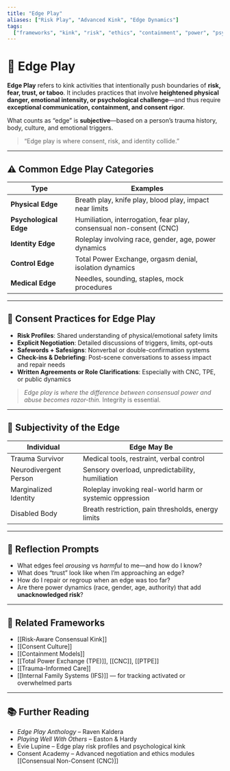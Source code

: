 ```yaml
---
title: "Edge Play"
aliases: ["Risk Play", "Advanced Kink", "Edge Dynamics"]
tags:
  ["frameworks", "kink", "risk", "ethics", "containment", "power", "psychology"]
---
```


<!-- @format -->

# 🧨 Edge Play

**Edge Play** refers to kink activities that intentionally push boundaries of **risk, fear, trust, or taboo**. It includes practices that involve **heightened physical danger, emotional intensity, or psychological challenge**—and thus require **exceptional communication, containment, and consent rigor**.

What counts as “edge” is **subjective**—based on a person’s trauma history, body, culture, and emotional triggers.

> “Edge play is where consent, risk, and identity collide.”

---

## ⚠️ Common Edge Play Categories

| Type                   | Examples                                                            |
| ---------------------- | ------------------------------------------------------------------- |
| **Physical Edge**      | Breath play, knife play, blood play, impact near limits             |
| **Psychological Edge** | Humiliation, interrogation, fear play, consensual non-consent (CNC) |
| **Identity Edge**      | Roleplay involving race, gender, age, power dynamics                |
| **Control Edge**       | Total Power Exchange, orgasm denial, isolation dynamics             |
| **Medical Edge**       | Needles, sounding, staples, mock procedures                         |

---

## 🔐 Consent Practices for Edge Play

- **Risk Profiles**: Shared understanding of physical/emotional safety limits
- **Explicit Negotiation**: Detailed discussions of triggers, limits, opt-outs
- **Safewords + Safesigns**: Nonverbal or double-confirmation systems
- **Check-ins & Debriefing**: Post-scene conversations to assess impact and repair needs
- **Written Agreements or Role Clarifications**: Especially with CNC, TPE, or public dynamics

> _Edge play is where the difference between consensual power and abuse becomes razor-thin._ Integrity is essential.

---

## 🔄 Subjectivity of the Edge

| Individual            | Edge May Be                                              |
| --------------------- | -------------------------------------------------------- |
| Trauma Survivor       | Medical tools, restraint, verbal control                 |
| Neurodivergent Person | Sensory overload, unpredictability, humiliation          |
| Marginalized Identity | Roleplay invoking real-world harm or systemic oppression |
| Disabled Body         | Breath restriction, pain thresholds, energy limits       |

---

## 💬 Reflection Prompts

- What edges feel _arousing_ vs _harmful_ to me—and how do I know?
- What does “trust” look like when I’m approaching an edge?
- How do I repair or regroup when an edge was too far?
- Are there power dynamics (race, gender, age, authority) that add **unacknowledged risk**?

---

## 🔗 Related Frameworks

- [[Risk-Aware Consensual Kink]]
- [[Consent Culture]]
- [[Containment Models]]
- [[Total Power Exchange (TPE)]], [[CNC]], [[PTPE]]
- [[Trauma-Informed Care]]
- [[Internal Family Systems (IFS)]] — for tracking activated or overwhelmed parts

---

## 📚 Further Reading

- _Edge Play Anthology_ – Raven Kaldera
- _Playing Well With Others_ – Easton & Hardy
- Evie Lupine – Edge play risk profiles and psychological kink
- Consent Academy – Advanced negotiation and ethics modules
  [[Consensual Non-Consent (CNC)]]
